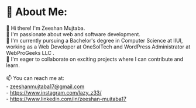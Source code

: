 # 💫 About Me:
👋 Hi there! I'm Zeeshan Mujtaba.<br>👀 I'm passionate about web and software development.<br>🌱 I'm currently pursuing a Bachelor's degree in Computer Science at IIUI, working as a Web Developer at OneSolTech and WordPress Administrator at WebProGeeks LLC .<br>💞️ I'm eager to collaborate on exciting projects where I can contribute and learn.<br><br>📫 You can reach me at:<br>- zeeshanmujtaba17@gmail.com<br>- https://www.instagram.com/lazy_z33/<br>- https://www.linkedin.com/in/zeeshan-mujtaba17
